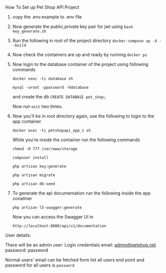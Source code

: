 How To Set up Pet Shop API Project

1. copy the .env.example to .env file 

2. Now generate the public,private key pair for jwt using
      `bash key_generate.sh`

3. Run the following in root of the project directory
      `docker-compose up -d --build`

4. Now check the containers are up and ready by running
      `docker ps`
5. Now login to the database container of the project using following commands
    
    `docker exec -ti database sh` 

    `mysql -uroot -ppassword -hdatabase`

    and create the db `CREATE DATABASE pet_shop;`
   
    Now run `exit` two times.

6. Now you'll be in root directory again, use the following to login to the app container
    
    `docker exec -ti petshopapi_app_1 sh` 
    
    While you're inside the container run the following commands

    `chmod -R 777 /var/www/storage` <!-- run this command, if there's a permission error -->

    `composer install`

    `php artisan key:generate`

    `php artisan migrate`
    
    `php artisan db:seed`

8. To generate the api documentation run the following inside the app conatiner
    
    `php artisan l5-swagger:generate`

    Now you can access the Swagger UI in
   
    `http://localhost:8080/api/v1/documentation`

User details:

There will be an admin user:
Login credentials
email: admin@petshop.net
password: password

Normal users' email can be fetched form list all users end point and password for all users is `password`
